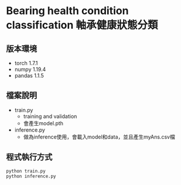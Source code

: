 # Bearing health condition classification 軸承健康狀態分類
## 版本環境
- torch             1.7.1
- numpy             1.19.4 
- pandas            1.1.5 

## 檔案說明
- train.py
  - training and validation
  - 會產生model.pth
- inference.py
  - 做為inference使用，會載入model和data，並且產生myAns.csv檔

## 程式執行方式
    python train.py
    python inference.py